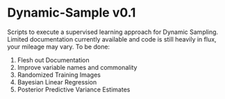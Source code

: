 # Dynamic-Sample v0.1

Scripts to execute a supervised learning approach for Dynamic Sampling.  Limited documentation currently available and code is still heavily in flux, your mileage may vary.  To be done:

1.  Flesh out Documentation
2.  Improve variable names and commonality
3.  Randomized Training Images
4.  Bayesian Linear Regression
5.  Posterior Predictive Variance Estimates
